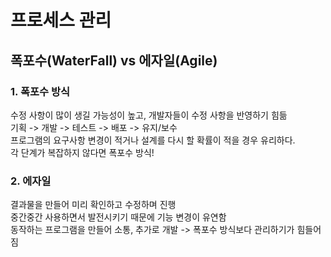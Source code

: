 # 프로세스 관리

## 폭포수(WaterFall) vs 에자일(Agile)
### 1. 폭포수 방식
수정 사항이 많이 생길 가능성이 높고, 개발자들이 수정 사항을 반영하기 힘듦   
기획 -> 개발 -> 테스트 -> 배포 -> 유지/보수   
프로그램의 요구사항 변경이 적거나 설계를 다시 할 확률이 적을 경우 유리하다.   
각 단계가 복잡하지 않다면 폭포수 방식!

### 2. 에자일
결과물을 만들어 미리 확인하고 수정하며 진행   
중간중간 사용하면서 발전시키기 때문에 기능 변경이 유연함   
동작하는 프로그램을 만들어 소통, 추가로 개발 -> 폭포수 방식보다 관리하기가 힘들어짐   

